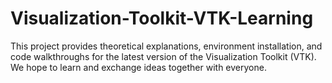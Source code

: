 # Visualization-Toolkit-VTK-Learning
This project provides theoretical explanations, environment installation, and code walkthroughs for the latest version of the Visualization Toolkit (VTK). We hope to learn and exchange ideas together with everyone.
